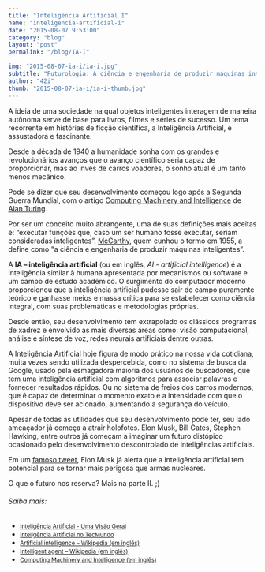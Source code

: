 ```yaml
---
title: "Inteligência Artificial I"
name: "inteligencia-artificial-i"
date: "2015-08-07 9:53:00"
category: "blog"
layout: "post"
permalink: "/blog/IA-I"

img: "2015-08-07-ia-i/ia-i.jpg"
subtitle: "Futurologia: A ciência e engenharia de produzir máquinas inteligentes"
author: "42i"
thumb: "2015-08-07-ia-i/ia-i-thumb.jpg"
---
```

<span class="dropcap">A</span> ideia de uma sociedade na qual objetos inteligentes interagem de maneira autônoma serve de base para livros, filmes e séries de sucesso. Um tema recorrente em histórias de ficção científica, a Inteligência Artificial, é assustadora e fascinante.

Desde a década de 1940 a humanidade sonha com os grandes e revolucionários avanços que o avanço científico seria capaz de proporcionar, mas ao invés de carros voadores, o sonho atual é um tanto menos mecânico.

Pode se dizer que seu desenvolvimento começou logo após a Segunda Guerra Mundial, com o artigo <a href="http://cogprints.org/499/1/turing.HTML" target="_blank">Computing Machinery and Intelligence</a> de <a href="https://pt.wikipedia.org/wiki/Alan_Turing" target="_blank">Alan Turing</a>.

Por ser um conceito muito abrangente, uma de suas definições mais aceitas é: “executar funções que, caso um ser humano fosse executar, seriam consideradas inteligentes”. <a href="https://en.wikipedia.org/wiki/John_McCarthy_(computer_scientist)" target="_blank">McCarthy</a>, quem cunhou o termo em 1955, a define como "a ciência e engenharia de produzir máquinas inteligentes”.

A <strong>IA – inteligência artificial</strong> (ou em inglês, <em>AI - artificial intelligence</em>) é a inteligência similar à humana apresentada por mecanismos ou software e um campo de estudo acadêmico.
O surgimento do computador moderno proporcionou que a inteligência artificial pudesse sair do campo puramente teórico e ganhasse meios e massa crítica para se estabelecer como ciência integral, com suas problemáticas e metodologias próprias.

Desde então, seu desenvolvimento tem extrapolado os clássicos programas de xadrez e envolvido as mais diversas áreas como: visão computacional, análise e síntese de voz, redes neurais artificiais dentre outras.

A Inteligência Artificial hoje figura de modo prático na nossa vida cotidiana, muita vezes sendo utilizada despercebida, como no sistema de busca da Google, usado pela esmagadora maioria dos usuários de buscadores, que tem uma inteligência artificial com algoritmos para associar palavras e fornecer resultados rápidos. Ou no sistema de freios dos carros modernos, que é capaz de determinar o momento exato e a intensidade com que o dispositivo deve ser acionado, aumentando a segurança do veículo.

Apesar de todas as utilidades que seu desenvolvimento pode ter, seu lado ameaçador já começa a atrair holofotes. Elon Musk, Bill Gates, Stephen Hawking, entre outros já começam a imaginar um futuro distópico ocasionado pelo desenvolvimento descontrolado de inteligências artificiais.

Em um <a href="https://twitter.com/elonmusk/status/495759307346952192" target="_blank">famoso tweet</a>, Elon Musk já alerta que a inteligência artificial tem potencial para se tornar mais perigosa que armas nucleares.

O que o futuro nos reserva? Mais na parte II. ;)

<h6>Saiba mais:</h6>
<ul>
  <li><a href="http://www.nce.ufrj.br/GINAPE/VIDA/ia.htm" target="_blank"><small>Inteligência Artificial - Uma Visão Geral</small></a></li>
  <li><a href=" http://www.tecmundo.com.br/inteligencia-artificial/" target="_blank"><small>Inteligência Artificial no TecMundo</small></a></li>
  <li><a href="https://en.wikipedia.org/wiki/Artificial_intelligence" target="_blank"><small>Artificial intelligence – Wikipedia (em inglês)</small></li>
  <li><a href="https://en.wikipedia.org/wiki/Intelligent_agent" target="_blank"><small>Intelligent agent – Wikipedia (em inglês)</small></li>
  <li><a href="http://cogprints.org/499/1/turing.HTML" target="_blank"><small>Computing Machinery and Intelligence (em inglês)</small></a></li>
</ul>
